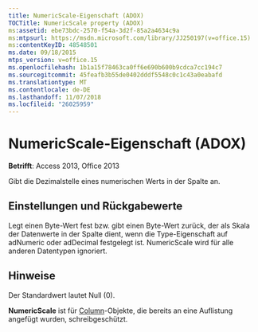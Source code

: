 ```yaml
---
title: NumericScale-Eigenschaft (ADOX)
TOCTitle: NumericScale property (ADOX)
ms:assetid: ebe73bdc-2570-f54a-3d2f-85a2a4634c9a
ms:mtpsurl: https://msdn.microsoft.com/library/JJ250197(v=office.15)
ms:contentKeyID: 48548501
ms.date: 09/18/2015
mtps_version: v=office.15
ms.openlocfilehash: 1b1a15f78463ca0ff6e690b600b9cdca7cc194c7
ms.sourcegitcommit: 45feafb3b55de0402dddf5548c0c1c43a0eabafd
ms.translationtype: MT
ms.contentlocale: de-DE
ms.lasthandoff: 11/07/2018
ms.locfileid: "26025959"
---
```

# <a name="numericscale-property-adox"></a>NumericScale-Eigenschaft (ADOX)


**Betrifft**: Access 2013, Office 2013

Gibt die Dezimalstelle eines numerischen Werts in der Spalte an.

## <a name="settings-and-return-values"></a>Einstellungen und Rückgabewerte

Legt einen Byte-Wert fest bzw. gibt einen Byte-Wert zurück, der als Skala der Datenwerte in der Spalte dient, wenn die Type-Eigenschaft auf adNumeric oder adDecimal festgelegt ist. NumericScale wird für alle anderen Datentypen ignoriert.

## <a name="remarks"></a>Hinweise

Der Standardwert lautet Null (0).

**NumericScale** ist für [Column](column-object-adox.md)-Objekte, die bereits an eine Auflistung angefügt wurden, schreibgeschützt.

